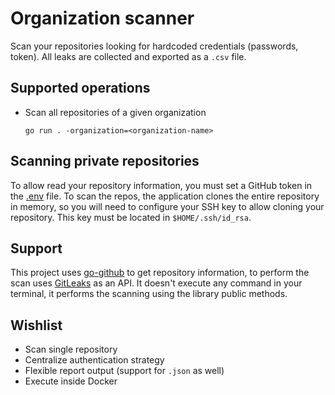 # Organization scanner

Scan your repositories looking for hardcoded credentials (passwords, token). All leaks are collected and exported as a 
`.csv` file.

## Supported operations

- Scan all repositories of a given organization

    `go run . -organization=<organization-name>`

## Scanning private repositories
To allow read your repository information, you must set a GitHub token in the [.env](.env) file. To scan the repos, 
the application clones the entire repository in memory, so you will need to configure your SSH key to allow cloning your 
repository. This key must be located in `$HOME/.ssh/id_rsa`. 

## Support
This project uses [go-github](https://github.com/google/go-github) to get repository information, to perform the scan 
uses [GitLeaks](https://github.com/zricethezav/gitleaks) as an API. It doesn't execute any command in your terminal, it 
performs the scanning using the library public methods.

## Wishlist
- Scan single repository
- Centralize authentication strategy
- Flexible report output (support for `.json` as well)
- Execute inside Docker
